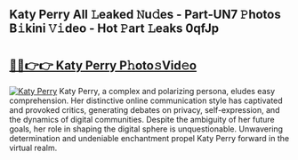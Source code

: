 ## Katy Perry All 𝙻eaked 𝙽u𝚍es - Part-UN7 𝙿hotos B𝚒kini 𝚅𝚒deo - Hot 𝙿art 𝙻eaks 0qfJp

# <h2><a href="http://ld0puz.urlbe.top/?page=Katy+Perry">🔗🔗👉👉 Katy Perry P𝚑oto𝚜Vid𝚎o</a></h2>

[![Katy Perry](https://i.imgur.com/eBuTRDB.gif)](http://ld0puz.urlbe.top/?page=Katy+Perry)
Katy Perry, a complex and polarizing persona, eludes easy comprehension. Her distinctive online communication style has captivated and provoked critics, generating debates on privacy, self-expression, and the dynamics of digital communities. Despite the ambiguity of her future goals, her role in shaping the digital sphere is unquestionable. Unwavering determination and undeniable enchantment propel Katy Perry forward in the virtual realm.
